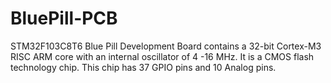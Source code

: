 # BluePill-PCB
 STM32F103C8T6 Blue Pill Development Board contains a 32-bit Cortex-M3 RISC ARM core with an internal oscillator of 4 -16 MHz. It is a CMOS flash technology chip. This chip has 37 GPIO pins and 10 Analog pins. 
